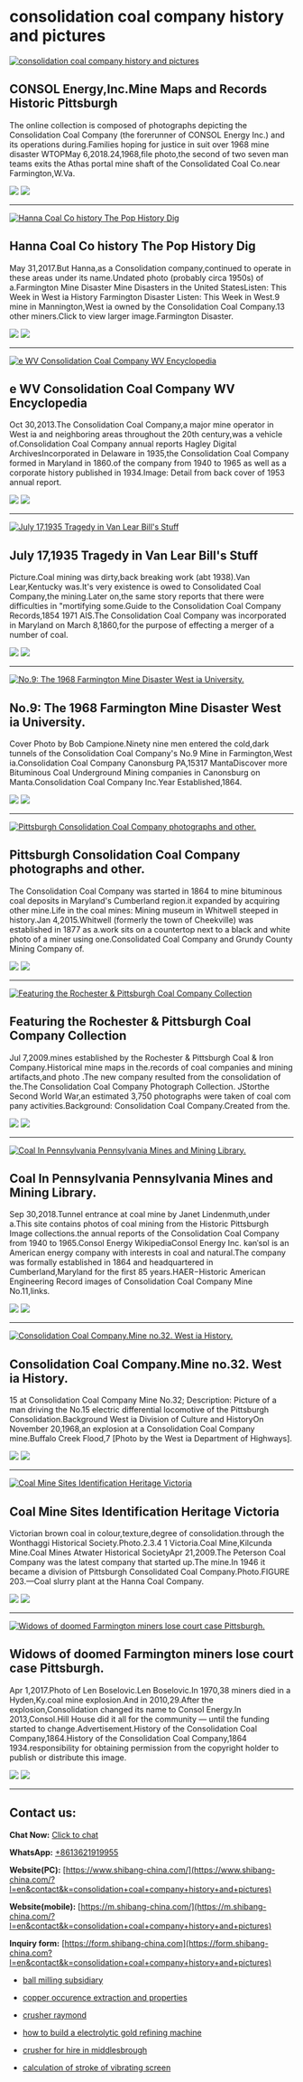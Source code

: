 # consolidation coal company history and pictures

<a href="https://swt.shibang-china.com/?l=en&img&k=consolidation+coal+company+history+and+pictures" target="_blank">![consolidation coal company history and pictures](http://static.shibang-china.com/all-800x300/806.jpg)</a>

## CONSOL Energy,Inc.Mine Maps and Records Historic Pittsburgh
The online collection is composed of photographs depicting the Consolidation Coal Company (the forerunner of CONSOL Energy Inc.) and its operations during.Families hoping for justice in suit over 1968 mine disaster WTOPMay 6,2018.24,1968,file photo,the second of two seven man teams exits the Athas portal mine shaft of the Consolidated Coal Co.near Farmington,W.Va.


<a href="https://whatsapp.shibangsoft.com/WhatsApp.php" target="_blank" title="WhatsApp">![](http://static.shibang-china.com/icon/whatsapp.png)</a> <a href="https://swt.shibang-china.com/?l=en&icon&k=consolidation+coal+company+history+and+pictures" target="_blank">![](http://static.shibang-china.com/icon/chat-en.png)</a>

---

<a href="https://swt.shibang-china.com/?l=en&img&k=consolidation+coal+company+history+and+pictures" target="_blank">![Hanna Coal Co history The Pop History Dig](http://static.shibang-china.com/all-800x300/1196.jpg)</a>

## Hanna Coal Co history The Pop History Dig
May 31,2017.But Hanna,as a Consolidation company,continued to operate in these areas under its name.Undated photo (probably circa 1950s) of a.Farmington Mine Disaster Mine Disasters in the United StatesListen: This Week in West ia History Farmington Disaster Listen: This Week in West.9 mine in Mannington,West ia owned by the Consolidation Coal Company.13 other miners.Click to view larger image.Farmington Disaster.


<a href="https://whatsapp.shibangsoft.com/WhatsApp.php" target="_blank" title="WhatsApp">![](http://static.shibang-china.com/icon/whatsapp.png)</a> <a href="https://swt.shibang-china.com/?l=en&icon&k=consolidation+coal+company+history+and+pictures" target="_blank">![](http://static.shibang-china.com/icon/chat-en.png)</a>

---

<a href="https://swt.shibang-china.com/?l=en&img&k=consolidation+coal+company+history+and+pictures" target="_blank">![e WV Consolidation Coal Company WV Encyclopedia](http://static.shibang-china.com/all-800x300/412.jpg)</a>

## e WV Consolidation Coal Company WV Encyclopedia
Oct 30,2013.The Consolidation Coal Company,a major mine operator in West ia and neighboring areas throughout the 20th century,was a vehicle of.Consolidation Coal Company annual reports Hagley Digital ArchivesIncorporated in Delaware in 1935,the Consolidation Coal Company formed in Maryland in 1860.of the company from 1940 to 1965 as well as a corporate history published in 1934.Image: Detail from back cover of 1953 annual report.


<a href="https://whatsapp.shibangsoft.com/WhatsApp.php" target="_blank" title="WhatsApp">![](http://static.shibang-china.com/icon/whatsapp.png)</a> <a href="https://swt.shibang-china.com/?l=en&icon&k=consolidation+coal+company+history+and+pictures" target="_blank">![](http://static.shibang-china.com/icon/chat-en.png)</a>

---

<a href="https://swt.shibang-china.com/?l=en&img&k=consolidation+coal+company+history+and+pictures" target="_blank">![July 17,1935 Tragedy in Van Lear Bill&#39;s Stuff](http://static.shibang-china.com/all-800x300/61.jpg)</a>

## July 17,1935 Tragedy in Van Lear Bill&#39;s Stuff
Picture.Coal mining was dirty,back breaking work (abt 1938).Van Lear,Kentucky was.It&#39;s very existence is owed to Consolidated Coal Company,the mining.Later on,the same story reports that there were difficulties in &quot;mortifying some.Guide to the Consolidation Coal Company Records,1854 1971 AIS.The Consolidation Coal Company was incorporated in Maryland on March 8,1860,for the purpose of effecting a merger of a number of coal.


<a href="https://whatsapp.shibangsoft.com/WhatsApp.php" target="_blank" title="WhatsApp">![](http://static.shibang-china.com/icon/whatsapp.png)</a> <a href="https://swt.shibang-china.com/?l=en&icon&k=consolidation+coal+company+history+and+pictures" target="_blank">![](http://static.shibang-china.com/icon/chat-en.png)</a>

---

<a href="https://swt.shibang-china.com/?l=en&img&k=consolidation+coal+company+history+and+pictures" target="_blank">![No.9: The 1968 Farmington Mine Disaster West ia University.](http://static.shibang-china.com/all-800x300/180.jpg)</a>

## No.9: The 1968 Farmington Mine Disaster West ia University.
Cover Photo by Bob Campione.Ninety nine men entered the cold,dark tunnels of the Consolidation Coal Company&#39;s No.9 Mine in Farmington,West ia.Consolidation Coal Company Canonsburg PA,15317 MantaDiscover more Bituminous Coal Underground Mining companies in Canonsburg on Manta.Consolidation Coal Company Inc.Year Established,1864.


<a href="https://whatsapp.shibangsoft.com/WhatsApp.php" target="_blank" title="WhatsApp">![](http://static.shibang-china.com/icon/whatsapp.png)</a> <a href="https://swt.shibang-china.com/?l=en&icon&k=consolidation+coal+company+history+and+pictures" target="_blank">![](http://static.shibang-china.com/icon/chat-en.png)</a>

---

<a href="https://swt.shibang-china.com/?l=en&img&k=consolidation+coal+company+history+and+pictures" target="_blank">![Pittsburgh Consolidation Coal Company photographs and other.](http://static.shibang-china.com/all-800x300/806.jpg)</a>

## Pittsburgh Consolidation Coal Company photographs and other.
The Consolidation Coal Company was started in 1864 to mine bituminous coal deposits in Maryland&#39;s Cumberland region.it expanded by acquiring other mine.Life in the coal mines: Mining museum in Whitwell steeped in history.Jan 4,2015.Whitwell (formerly the town of Cheekville) was established in 1877 as a.work sits on a countertop next to a black and white photo of a miner using one.Consolidated Coal Company and Grundy County Mining Company of.


<a href="https://whatsapp.shibangsoft.com/WhatsApp.php" target="_blank" title="WhatsApp">![](http://static.shibang-china.com/icon/whatsapp.png)</a> <a href="https://swt.shibang-china.com/?l=en&icon&k=consolidation+coal+company+history+and+pictures" target="_blank">![](http://static.shibang-china.com/icon/chat-en.png)</a>

---

<a href="https://swt.shibang-china.com/?l=en&img&k=consolidation+coal+company+history+and+pictures" target="_blank">![Featuring the Rochester &amp; Pittsburgh Coal Company Collection](http://static.shibang-china.com/all-800x300/1521.jpg)</a>

## Featuring the Rochester &amp; Pittsburgh Coal Company Collection
Jul 7,2009.mines established by the Rochester &amp; Pittsburgh Coal &amp; Iron Company.Historical mine maps in the.records of coal companies and mining artifacts,and photo .The new company resulted from the consolidation of the.The Consolidation Coal Company Photograph Collection. JStorthe Second World War,an estimated 3,750 photographs were taken of coal com pany activities.Background: Consolidation Coal Company.Created from the.


<a href="https://whatsapp.shibangsoft.com/WhatsApp.php" target="_blank" title="WhatsApp">![](http://static.shibang-china.com/icon/whatsapp.png)</a> <a href="https://swt.shibang-china.com/?l=en&icon&k=consolidation+coal+company+history+and+pictures" target="_blank">![](http://static.shibang-china.com/icon/chat-en.png)</a>

---

<a href="https://swt.shibang-china.com/?l=en&img&k=consolidation+coal+company+history+and+pictures" target="_blank">![Coal In Pennsylvania Pennsylvania Mines and Mining Library.](http://static.shibang-china.com/all-800x300/728.jpg)</a>

## Coal In Pennsylvania Pennsylvania Mines and Mining Library.
Sep 30,2018.Tunnel entrance at coal mine by Janet Lindenmuth,under a.This site contains photos of coal mining from the Historic Pittsburgh Image collections.the annual reports of the Consolidation Coal Company from 1940 to 1965.Consol Energy WikipediaConsol Energy Inc. kənˈsɒl is an American energy company with interests in coal and natural.The company was formally established in 1864 and headquartered in Cumberland,Maryland for the first 85 years.HAER−Historic American Engineering Record images of Consolidation Coal Company Mine No.11,links.


<a href="https://whatsapp.shibangsoft.com/WhatsApp.php" target="_blank" title="WhatsApp">![](http://static.shibang-china.com/icon/whatsapp.png)</a> <a href="https://swt.shibang-china.com/?l=en&icon&k=consolidation+coal+company+history+and+pictures" target="_blank">![](http://static.shibang-china.com/icon/chat-en.png)</a>

---

<a href="https://swt.shibang-china.com/?l=en&img&k=consolidation+coal+company+history+and+pictures" target="_blank">![Consolidation Coal Company.Mine no.32. West ia History.](http://static.shibang-china.com/all-800x300/729.jpg)</a>

## Consolidation Coal Company.Mine no.32. West ia History.
15 at Consolidation Coal Company Mine No.32; Description: Picture of a man driving the No.15 electric differential locomotive of the Pittsburgh Consolidation.Background West ia Division of Culture and HistoryOn November 20,1968,an explosion at a Consolidation Coal Company mine.Buffalo Creek Flood,7 [Photo by the West ia Department of Highways].


<a href="https://whatsapp.shibangsoft.com/WhatsApp.php" target="_blank" title="WhatsApp">![](http://static.shibang-china.com/icon/whatsapp.png)</a> <a href="https://swt.shibang-china.com/?l=en&icon&k=consolidation+coal+company+history+and+pictures" target="_blank">![](http://static.shibang-china.com/icon/chat-en.png)</a>

---

<a href="https://swt.shibang-china.com/?l=en&img&k=consolidation+coal+company+history+and+pictures" target="_blank">![Coal Mine Sites Identification Heritage Victoria](http://static.shibang-china.com/all-800x300/429.jpg)</a>

## Coal Mine Sites Identification Heritage Victoria
Victorian brown coal in colour,texture,degree of consolidation.through the Wonthaggi Historical Society.Photo.2.3.4 1 Victoria.Coal Mine,Kilcunda Mine.Coal Mines Atwater Historical SocietyApr 21,2009.The Peterson Coal Company was the latest company that started up.The mine.In 1946 it became a division of Pittsburgh Consolidated Coal Company.Photo.FIGURE 203.—Coal slurry plant at the Hanna Coal Company.


<a href="https://whatsapp.shibangsoft.com/WhatsApp.php" target="_blank" title="WhatsApp">![](http://static.shibang-china.com/icon/whatsapp.png)</a> <a href="https://swt.shibang-china.com/?l=en&icon&k=consolidation+coal+company+history+and+pictures" target="_blank">![](http://static.shibang-china.com/icon/chat-en.png)</a>

---

<a href="https://swt.shibang-china.com/?l=en&img&k=consolidation+coal+company+history+and+pictures" target="_blank">![Widows of doomed Farmington miners lose court case Pittsburgh.](http://static.shibang-china.com/all-800x300/165.jpg)</a>

## Widows of doomed Farmington miners lose court case Pittsburgh.
Apr 1,2017.Photo of Len Boselovic.Len Boselovic.In 1970,38 miners died in a Hyden,Ky.coal mine explosion.And in 2010,29.After the explosion,Consolidation changed its name to Consol Energy.In 2013,Consol.Hill House did it all for the community — until the funding started to change.Advertisement.History of the Consolidation Coal Company,1864.History of the Consolidation Coal Company,1864 1934.responsibility for obtaining permission from the copyright holder to publish or distribute this image.


<a href="https://whatsapp.shibangsoft.com/WhatsApp.php" target="_blank" title="WhatsApp">![](http://static.shibang-china.com/icon/whatsapp.png)</a> <a href="https://swt.shibang-china.com/?l=en&icon&k=consolidation+coal+company+history+and+pictures" target="_blank">![](http://static.shibang-china.com/icon/chat-en.png)</a>

---
## Contact us:

**Chat Now:** [Click to chat](https://swt.shibang-china.com?l=en&contact&k=consolidation+coal+company+history+and+pictures)

**WhatsApp:**  [+8613621919955](https://whatsapp.shibangsoft.com/WhatsApp.php)

**Website(PC):** [https://www.shibang-china.com/](https://www.shibang-china.com/?l=en&contact&k=consolidation+coal+company+history+and+pictures)

**Website(mobile):** [https://m.shibang-china.com/](https://m.shibang-china.com/?l=en&contact&k=consolidation+coal+company+history+and+pictures)

**Inquiry form:** [https://form.shibang-china.com](https://form.shibang-china.com?l=en&contact&k=consolidation+coal+company+history+and+pictures)

* [ball milling subsidiary](../137/ball%20milling%20subsidiary.md)

* [copper occurence extraction and properties](../136/copper%20occurence%20extraction%20and%20properties.md)

* [crusher raymond](../130/crusher%20raymond.md)

* [how to build a electrolytic gold refining machine](../130/how%20to%20build%20a%20electrolytic%20gold%20refining%20machine.md)

* [crusher for hire in middlesbrough](../130/crusher%20for%20hire%20in%20middlesbrough.md)

* [calculation of stroke of vibrating screen](../131/calculation%20of%20stroke%20of%20vibrating%20screen.md)